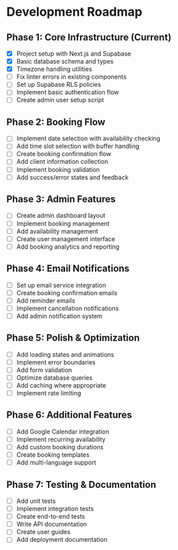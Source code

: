 # Development Roadmap

## Phase 1: Core Infrastructure (Current)
- [x] Project setup with Next.js and Supabase
- [x] Basic database schema and types
- [x] Timezone handling utilities
- [ ] Fix linter errors in existing components
- [ ] Set up Supabase RLS policies
- [ ] Implement basic authentication flow
- [ ] Create admin user setup script

## Phase 2: Booking Flow
- [ ] Implement date selection with availability checking
- [ ] Add time slot selection with buffer handling
- [ ] Create booking confirmation flow
- [ ] Add client information collection
- [ ] Implement booking validation
- [ ] Add success/error states and feedback

## Phase 3: Admin Features
- [ ] Create admin dashboard layout
- [ ] Implement booking management
- [ ] Add availability management
- [ ] Create user management interface
- [ ] Add booking analytics and reporting

## Phase 4: Email Notifications
- [ ] Set up email service integration
- [ ] Create booking confirmation emails
- [ ] Add reminder emails
- [ ] Implement cancellation notifications
- [ ] Add admin notification system

## Phase 5: Polish & Optimization
- [ ] Add loading states and animations
- [ ] Implement error boundaries
- [ ] Add form validation
- [ ] Optimize database queries
- [ ] Add caching where appropriate
- [ ] Implement rate limiting

## Phase 6: Additional Features
- [ ] Add Google Calendar integration
- [ ] Implement recurring availability
- [ ] Add custom booking durations
- [ ] Create booking templates
- [ ] Add multi-language support

## Phase 7: Testing & Documentation
- [ ] Add unit tests
- [ ] Implement integration tests
- [ ] Create end-to-end tests
- [ ] Write API documentation
- [ ] Create user guides
- [ ] Add deployment documentation 